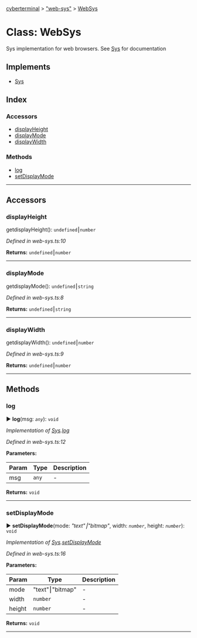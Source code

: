 [cyberterminal](../README.md) > ["web-sys"](../modules/_web_sys_.md) > [WebSys](../classes/_web_sys_.websys.md)



# Class: WebSys


Sys implementation for web browsers. See [Sys](../interfaces/__classes_sys_.sys.md) for documentation

## Implements

* [Sys](../interfaces/__classes_sys_.sys.md)

## Index

### Accessors

* [displayHeight](_web_sys_.websys.md#displayheight)
* [displayMode](_web_sys_.websys.md#displaymode)
* [displayWidth](_web_sys_.websys.md#displaywidth)


### Methods

* [log](_web_sys_.websys.md#log)
* [setDisplayMode](_web_sys_.websys.md#setdisplaymode)



---
## Accessors
<a id="displayheight"></a>

###  displayHeight


getdisplayHeight(): `undefined`⎮`number`

*Defined in web-sys.ts:10*





**Returns:** `undefined`⎮`number`



___

<a id="displaymode"></a>

###  displayMode


getdisplayMode(): `undefined`⎮`string`

*Defined in web-sys.ts:8*





**Returns:** `undefined`⎮`string`



___

<a id="displaywidth"></a>

###  displayWidth


getdisplayWidth(): `undefined`⎮`number`

*Defined in web-sys.ts:9*





**Returns:** `undefined`⎮`number`



___


## Methods
<a id="log"></a>

###  log

► **log**(msg: *`any`*): `void`



*Implementation of [Sys](../interfaces/__classes_sys_.sys.md).[log](../interfaces/__classes_sys_.sys.md#log)*

*Defined in web-sys.ts:12*



**Parameters:**

| Param | Type | Description |
| ------ | ------ | ------ |
| msg | `any`   |  - |





**Returns:** `void`





___

<a id="setdisplaymode"></a>

###  setDisplayMode

► **setDisplayMode**(mode: *"text"⎮"bitmap"*, width: *`number`*, height: *`number`*): `void`



*Implementation of [Sys](../interfaces/__classes_sys_.sys.md).[setDisplayMode](../interfaces/__classes_sys_.sys.md#setdisplaymode)*

*Defined in web-sys.ts:16*



**Parameters:**

| Param | Type | Description |
| ------ | ------ | ------ |
| mode | "text"⎮"bitmap"   |  - |
| width | `number`   |  - |
| height | `number`   |  - |





**Returns:** `void`





___



